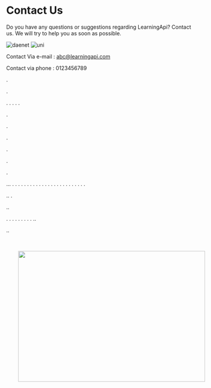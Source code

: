# Contact Us 

Do you have any questions or suggestions regarding LearningApi? Contact us. We will try to help you as soon as possible. 

![daenet](https://avatars3.githubusercontent.com/u/12556447?s=150&u=f2cd3be70373c9654b9d53a4f69ddfd7a8ed6596&v=4=)
![uni](https://avatars0.githubusercontent.com/u/12556434?s=150&u=94c1f1c45bee9ffcb167f2f2246dddab19fec420&v=4)

Contact Via e-mail : abc@learningapi.com

Contact via phone : 0123456789






.


.

.
.
.
.
.


.


.



.



.


.


.


...
.
.
.
.
.
.
.
.
.
.
.
.
.
.
.
.
.
.
.
.
.
.
.
.
.

..
.

..

.
.
.
.
.
.
.
.
.
..

..

<img src="https://user-images.githubusercontent.com/44580961/101384280-3b151800-38e0-11eb-82d6-e858655ffeef.png" IMG STYLE="position:absolute; TOP:750px; RIGHT:200px; WIDTH:500px; HEIGHT:350px"/>
